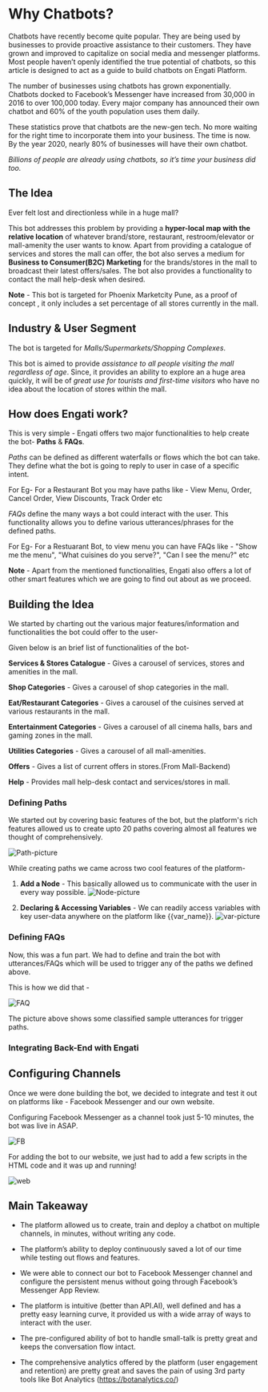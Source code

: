 # Why Chatbots?
Chatbots have recently become quite popular. They are being used by businesses to provide proactive assistance to their customers.
They have grown and improved to capitalize on social media and messenger platforms. Most people haven’t openly identified the true potential of chatbots, so this article is designed to act as a guide to build chatbots on Engati Platform.

The number of businesses using chatbots has grown exponentially. Chatbots docked to Facebook’s Messenger have increased from 30,000 in 2016 to over 100,000 today. Every major company has announced their own chatbot and 60% of the youth population uses them daily.

These statistics prove that chatbots are the new-gen tech. No more waiting for the right time to incorporate them into your business. The time is now. By the year 2020, nearly 80% of businesses will have their own chatbot.

*Billions of people are already using chatbots, so it’s time your business did too.*

## The Idea
Ever felt lost and directionless while in a huge mall?

This bot addresses this problem by providing a **hyper-local map with the relative location** of whatever brand/store, restaurant, restroom/elevator or mall-amenity the user wants to know.  Apart from providing a catalogue of services and stores the mall can offer, the bot also serves a medium for **Business to Consumer(B2C) Marketing** for the brands/stores in the mall to broadcast their latest offers/sales. The bot also provides a functionality to contact the mall help-desk when desired.

**Note** - This bot is targeted for Phoenix Marketcity Pune, as a proof of concept , it only includes a set percentage of all stores currently in the mall.

## Industry & User Segment
The bot is targeted for *Malls/Supermarkets/Shopping Complexes*.

This bot is aimed to provide *assistance to all people visiting the mall regardless of age*. Since, it provides an ability to explore an a huge area quickly, it will be of *great use for tourists and first-time visitors* who have no idea about the location of stores within the mall.

## How does Engati work?
This is very simple - Engati offers two major functionalities to help create the bot- **Paths** & **FAQs**. 

*Paths* can be defined as different waterfalls or flows which the bot can take. They define what the bot is going to reply to user in case of a specific intent.

For Eg- For a Restaurant Bot you may have paths like - View Menu, Order, Cancel Order, View Discounts, Track Order etc


*FAQs* define the many ways a bot could interact with the user. This functionality allows you to define various utterances/phrases for the defined paths. 

For Eg- For a Restuarant Bot, to view menu you can have FAQs like - "Show me the menu", "What cuisines do you serve?", "Can I see the menu?" etc

**Note** - Apart from the mentioned functionalities, Engati also offers a lot of other smart features which we are going to find out about as we proceed.

## Building the Idea
We started by charting out the various major features/information and functionalities the bot could offer to the user-

Given below is an brief list of functionalities of the bot-

**Services & Stores Catalogue** - Gives a carousel of services, stores and amenities in the mall.
  
**Shop Categories** - Gives a carousel of shop categories in the mall.

**Eat/Restaurant Categories** - Gives a carousel of the cuisines served at various restaurants in the mall. 
 
**Entertainment Categories** - Gives a carousel of all cinema halls, bars and gaming zones in the mall. 

**Utilities Categories** - Gives a carousel of all mall-amenities. 

**Offers** - Gives a list of current offers in stores.(From Mall-Backend) 

**Help** - Provides mall help-desk contact and services/stores in mall. 

### Defining Paths
We started out by covering basic features of the bot, but the platform's rich features allowed us to create upto 20 paths covering almost all features we thought of comprehensively.

![Path-picture](https://image.prntscr.com/image/ufXm2CkWQr_Wj2ETMqJagw.png "Engati Paths")

While creating paths we came across two cool features of the platform-

1. **Add a Node** - This basically allowed us to communicate with the user in every way possible.
![Node-picture](https://image.prntscr.com/image/qtzdY7V_SaSkGkr1abHg3g.png "Engati Nodes")

2. **Declaring & Accessing Variables** - We can readily access variables with key user-data anywhere on the platform like {{var_name}}.
![var-picture](https://image.prntscr.com/image/xvBJtzg8QnqK-F1HTX0TAQ.png "Engati Var")

### Defining FAQs
Now, this was a fun part. We had to define and train the bot with utterances/FAQs which will be used to trigger any of the paths we defined above.

This is how we did that -

![FAQ](https://image.prntscr.com/image/1OTCu6wST_GopNp7wD1gKQ.png "FAQ pic")

The picture above shows some classified sample utterances for trigger paths. 

### Integrating Back-End with Engati

## Configuring Channels
Once we were done building the bot, we decided to integrate and test it out on platforms like - Facebook Messenger and our own website.

Configuring Facebook Messenger as a channel took just 5-10 minutes, the bot was live in ASAP.

![FB](https://image.prntscr.com/image/W_WFzpk0S1y4DVd1CyQ5gQ.png "Fb")

For adding the bot to our website, we just had to add a few scripts in the HTML code and it was up and running!

![web](https://image.prntscr.com/image/oTBUmI1ESme3viJ6rr6FRQ.png "web")

## Main Takeaway
* The platform allowed us to create, train and deploy a chatbot on multiple channels, in minutes, without writing any code.

* The platform’s ability to deploy continuously saved a lot of our time while testing out flows and features.

* We were able to connect our bot to Facebook Messenger channel and configure the persistent menus without going through Facebook’s Messenger App Review.

* The platform is intuitive (better than API.AI), well defined and has a pretty easy learning curve, it provided us with a wide array of ways to interact with the user.

* The pre-configured ability of bot to handle small-talk is pretty great and keeps the conversation flow intact.

* The comprehensive analytics offered by the platform (user engagement and retention) are pretty great and saves the pain of using 3rd party tools like Bot Analytics (https://botanalytics.co/)

